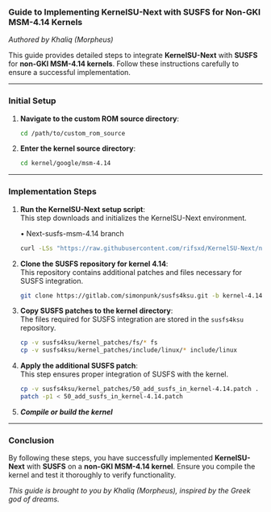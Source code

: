 ### Guide to Implementing KernelSU-Next with SUSFS for Non-GKI MSM-4.14 Kernels  
*Authored by Khaliq (Morpheus)*  

This guide provides detailed steps to integrate **KernelSU-Next** with **SUSFS** for **non-GKI MSM-4.14 kernels**. Follow these instructions carefully to ensure a successful implementation.

---

### Initial Setup
1. **Navigate to the custom ROM source directory**:  
   ```bash
   cd /path/to/custom_rom_source
   ```

2. **Enter the kernel source directory**:  
   ```bash
   cd kernel/google/msm-4.14
   ```

---

### Implementation Steps
1. **Run the KernelSU-Next setup script**:  
   This step downloads and initializes the KernelSU-Next environment.
   
   • Next-susfs-msm-4.14 branch
   ```bash
   curl -LSs "https://raw.githubusercontent.com/rifsxd/KernelSU-Next/next-susfs/kernel/setup.sh" | bash -s next-susfs
   ```

2. **Clone the SUSFS repository for kernel 4.14**:  
   This repository contains additional patches and files necessary for SUSFS integration.  
   ```bash
   git clone https://gitlab.com/simonpunk/susfs4ksu.git -b kernel-4.14
   ```

3. **Copy SUSFS patches to the kernel directory**:  
   The files required for SUSFS integration are stored in the `susfs4ksu` repository.  
   ```bash
   cp -v susfs4ksu/kernel_patches/fs/* fs
   cp -v susfs4ksu/kernel_patches/include/linux/* include/linux
   ```

4. **Apply the additional SUSFS patch**:  
   This step ensures proper integration of SUSFS with the kernel.  
   ```bash
   cp -v susfs4ksu/kernel_patches/50_add_susfs_in_kernel-4.14.patch .
   patch -p1 < 50_add_susfs_in_kernel-4.14.patch
   ```

5. ***Compile or build the kernel***

---

### Conclusion  
By following these steps, you have successfully implemented **KernelSU-Next** with **SUSFS** on a **non-GKI MSM-4.14 kernel**. Ensure you compile the kernel and test it thoroughly to verify functionality.  

*This guide is brought to you by Khaliq (Morpheus), inspired by the Greek god of dreams.*
